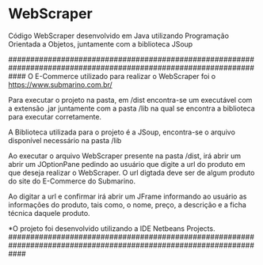 # WebScraper
Código WebScraper desenvolvido em Java utilizando Programação Orientada a Objetos, juntamente com a biblioteca JSoup

####################################################################################################################
O E-Commerce utilizado para realizar o WebScraper foi o https://www.submarino.com.br/

Para executar o projeto na pasta, em /dist encontra-se um executável com a extensão .jar juntamente com a pasta /lib
na qual se encontra a biblioteca para executar corretamente.

A Biblioteca utilizada para o projeto é a JSoup, encontra-se o arquivo disponível necessário na pasta /lib

Ao executar o arquivo WebScraper presente na pasta /dist, irá abrir um abrir um JOptionPane pedindo ao usuário que digite
a url do produto em que deseja realizar o WebScraper. O url digtada deve ser de algum produto do site do E-Commerce do
Submarino.

Ao digitar a url e confirmar irá abrir um JFrame informando ao usuário as informações do produto, tais como, o nome,
preço, a descrição e a ficha técnica daquele produto.

*O projeto foi desenvolvido utilizando a IDE Netbeans Projects.
####################################################################################################################
